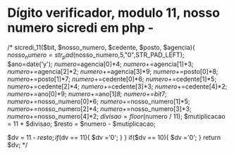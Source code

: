# Dígito verificador, modulo 11, nosso numero sicredi em php -
/*
sicredi_11($bit, $nosso_numero, $cedente, $posto, $agencia){
$nosso_numero=str_pad($nosso_numero,5,"0",STR_PAD_LEFT);
$ano=date('y');
$numero=$agencia[0]*4;
$numero+=$agencia[1]*3;
$numero+=$agencia[2]*2;
$numero+=$agencia[3]*9;
$numero+=$posto[0]*8;
$numero+=$posto[1]*7;
$numero+=$cedente[0]*6;
$numero+=$cedente[1]*5;
$numero+=$cedente[2]*4;
$numero+=$cedente[3]*3;
$numero+=$cedente[4]*2;
$numero+=$ano[0]*9;
$numero+=$ano[1]*8;
$numero+=$bit*7;
$numero+=$nosso_numero[0]*6;
$numero+=$nosso_numero[1]*5;
$numero+=$nosso_numero[2]*4;
$numero+=$nosso_numero[3]*3;
$numero+=$nosso_numero[4]*2;
$divisao = floor($numero / 11);
$mutiplicacao = 11 * $divisao;
$resto = $numero - $mutiplicacao;

$dv = 11 - $resto;
if($dv == 11){
	$dv ='0';
}
}
if($dv == 10){
$dv ='0';
}
return $dv;
*/
